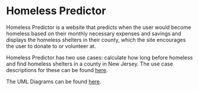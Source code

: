# Homeless Predictor

Homeless Predictor is a website that predicts when the user would become homeless based on their monthly necessary expenses and savings and displays the homeless shelters in their county, which the site encourages the user to donate to or volunteer at.

Homeless Predictor has two use cases: calculate how long before homeless and find homeless shelters in a county in New Jersey. The use case descriptions for these can be found [here](docs/UseCaseDescriptions.pdf).

The UML Diagrams can be found [here](docs/UMLDiagrams.pdf).

